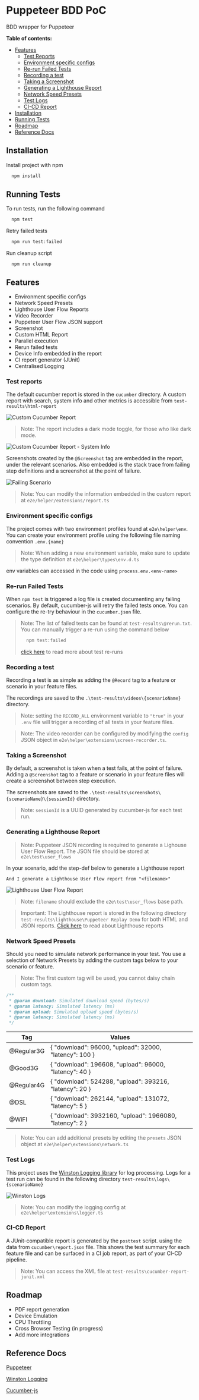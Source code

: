# Puppeteer BDD PoC

BDD wrapper for Puppeteer

**Table of contents:**
- [Features](#item-one)
  - [Test Reports](#item-two)
  - [Environment specific configs](#env)
  - [Re-run Failed Tests](#item-three)
  - [Recording a test](#item-four)
  - [Taking a Screenshot](#item-five)
  - [Generating a Lighthouse Report](#item-six)
  - [Network Speed Presets](#item-seven)
  - [Test Logs](#item-eight)
  - [CI-CD Report](#item-nine)
- [Installation](#item-ten)
- [Running Tests](#item-eleven)
- [Roadmap](#item-twelve)
- [Reference Docs](#item-thirteen)

## Installation <a id="item-ten"></a>

Install project with npm

```bash
  npm install
```
    
## Running Tests <a id="item-eleven"></a>

To run tests, run the following command

```bash
  npm test
```
Retry failed tests
```bash
  npm run test:failed
```

Run cleanup script
```
  npm run cleanup
```

## Features  <a id="item-one"></a>
- Environment specific configs
- Network Speed Presets
- Lighthouse User Flow Reports
- Video Recorder
- Puppeteer User Flow JSON support
- Screenshot
- Custom HTML Report
- Parallel execution
- Rerun failed tests
- Device Info embedded in the report
- CI report generator (JUnit)
- Centralised Logging

### Test reports  <a id="item-two"></a>
The default cucumber report is stored in the `cucumber` directory. A custom report with search, system info and other metrics is accessible from `test-results\html-report`

![Custom Cucumber Report](docs\images\custom-cucumber-report.png "Cucumber report")

> Note: The report includes a dark mode toggle, for those who like dark mode.

![Custom Cucumber Report - System Info](docs\images\custom-cucumber-report-3.png "Custom Cucumber Report - System Info")

Screenshots created by the `@Screenshot` tag are embedded in the report, under the relevant scenarios. Also embedded is the stack trace from failing step definitions and a screenshot at the point of failure.

![Failing Scenario](docs\images\custom-cucumber-report-2.png "Failing Scenario")

> Note: You can modify the information embedded in the custom report at `e2e/helper/extensions/report.ts`

### Environment specific configs <a id="env"></a>
The project comes with two environment profiles found at `e2e\helper\env`. You can create your environment profile using the following file naming convention `.env.{name}`

> Note: When adding a new environment variable, make sure to update the type definition at `e2e\helper\types\env.d.ts`

env variables can accessed in the code using `process.env.<env-name>`

### Re-run Failed Tests <a id="item-three"></a>
When `npm test` is triggered a log file is created documenting any failing scenarios. By default, cucumber-js will retry the failed tests once. You can configure the re-try behaviour in the `cucumber.json` file.

> Note: The list of failed tests can be found at `test-results\@rerun.txt`. You can manually trigger a re-run using the command below
>
> ```bash
>   npm test:failed
> ```
> [click here](https://github.com/cucumber/cucumber-js/blob/main/docs/rerun.md) to read more about test re-runs


### Recording a test <a id="item-four"></a>
Recording a test is as simple as adding the `@Record` tag to a feature or scenario in your feature files.

The recordings are saved to the `.\test-results\videos\{scenarioName}` directory.

> Note: setting the `RECORD_ALL` environment variable to `"true"` in your `.env` file will trigger a recording of all tests in your feature files.

> Note: The video recorder can be configured by modifying the `config` JSON object in `e2e\helper\extensions\screen-recorder.ts`.

### Taking a Screenshot <a id="item-five"></a>

By default, a screenshot is taken when a test fails, at the point of failure. Adding a `@Screenshot` tag to a feature or scenario in your feature files will create a screenshot between step execution.

The screenshots are saved to the `.\test-results\screenshots\{scenarioName}\{sessionId}` directory.

> Note: `sessionId` is a UUID generated by cucumber-js for each test run.

### Generating a Lighthouse Report  <a id="item-six"></a>
> Note: Puppeteer JSON recording is required to generate a Lighouse User Flow Report. The JSON file should be stored at `e2e\test\user_flows`

In your scenario, add the step-def below to generate a Lighthouse report

```feature
And I generate a Lighthouse User Flow report from "<filename>"
```

![Lighthouse User Flow Report](docs\images\lighthouse-report-2.png "Lighthouse User Flow Report")

> Note: `filename` should exclude the `e2e\test\user_flows` base path.

> Important: The Lighthouse report is stored in the following directory `test-results\lighthouse\Puppeteer Replay Demo` for both HTML and JSON reports. [Click here](https://github.com/GoogleChrome/lighthouse/blob/main/docs/user-flows.md) to read about Lighthouse reports

### Network Speed Presets <a id="item-seven"></a>
Should you need to simulate network performance in your test. You use a selection of Network Presets by adding the custom tags below to your scenario or feature.

> Note: The first custom tag will be used, you cannot daisy chain custom tags.

```ts
/**
 * @param download: Simulated download speed (bytes/s)
 * @param latency: Simulated latency (ms)
 * @param upload: Simulated upload speed (bytes/s)
 * @param latency: Simulated latency (ms)
 */
```

| Tag         | Values                                                    |
|------------ |---------------------------------------------------------- |
| @Regular3G  | { "download": 96000, "upload": 32000, "latency": 100 }    |
| @Good3G     | { "download": 196608, "upload": 96000, "latency": 40 }    |
| @Regular4G  | { "download": 524288, "upload": 393216, "latency": 20 }   |
| @DSL        | { "download": 262144, "upload": 131072, "latency": 5 }    |
| @WiFI       | { "download": 3932160, "upload": 1966080, "latency": 2 }  |

> Note: You can add additional presets by editing the `presets` JSON object at `e2e\helper\extensions\network.ts`

### Test Logs <a id="item-eight"></a>
This project uses the [Winston Logging library](https://github.com/winstonjs/winston/blob/master/docs/transports.md#file-transport) for log processing. Logs for a test run can be found in the following directory `test-results\logs\{scenarioName}`

![Winston Logs](docs\images\log-file.png "Winston Logs")

> Note: You can modify the logging config at `e2e\helper\extensions\logger.ts`

### CI-CD Report  <a id="item-nine"></a>
A JUnit-compatible report is generated by the `posttest` script. using the data from `cucumber\report.json` file. This shows the test summary for each feature file and can be surfaced in a CI job report, as part of your CI-CD pipeline.

> Note: You can access the XML file at `test-results\cucumber-report-junit.xml`


## Roadmap  <a id="item-twelve"></a>

- PDF report generation
- Device Emulation
- CPU Throttling
- Cross Browser Testing (in progress)
- Add more integrations


## Reference Docs   <a id="item-thirteen"></a>

[Puppeteer](https://pptr.dev/)

[Winston Logging](https://github.com/winstonjs/winston/blob/master/docs/transports.md#file-transport)

[Cucumber-js](https://github.com/cucumber/cucumber-js/tree/main/docs)